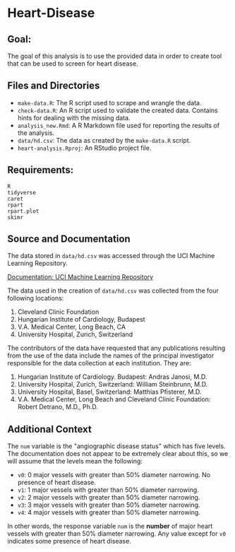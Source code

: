 # Heart-Disease

## Goal:
The goal of this analysis is to use the provided data in order to create tool that can be used to screen for heart disease.

## Files and Directories
- `make-data.R`: The R script used to scrape and wrangle the data.
- `check-data.R`: An R script used to validate the created data. Contains hints for dealing with the missing data.
- `analysis_new.Rmd`: A R Markdown file used for reporting the results of the analysis.
- `data/hd.csv`: The data as created by the `make-data.R` script.
- `heart-analysis.Rproj`: An RStudio project file.

## Requirements:
```
R
tidyverse
caret
rpart
rpart.plot
skimr
```

## Source and Documentation

The data stored in `data/hd.csv` was accessed through the UCI Machine Learning Repository.

[Documentation: UCI Machine Learning Repository](https://archive.ics.uci.edu/ml/datasets/Heart+Disease)

The data used in the creation of `data/hd.csv` was collected from the four following locations:

1. Cleveland Clinic Foundation
2. Hungarian Institute of Cardiology, Budapest
3. V.A. Medical Center, Long Beach, CA
4. University Hospital, Zurich, Switzerland

The contributors of the data have requested that any publications resulting from the use of the data include the  names of the principal investigator responsible for the data collection at each institution.  They are:

1. Hungarian Institute of Cardiology. Budapest: Andras Janosi, M.D.
2. University Hospital, Zurich, Switzerland: William Steinbrunn, M.D.
3. University Hospital, Basel, Switzerland: Matthias Pfisterer, M.D.
4. V.A. Medical Center, Long Beach and Cleveland Clinic Foundation: Robert Detrano, M.D., Ph.D.

## Additional Context

The `num` variable is the "angiographic disease status" which has five levels. The documentation does not appear to be extremely clear about this, so we will assume that the levels mean the following:

- `v0`: 0 major vessels with greater than 50% diameter narrowing. No presence of heart disease.
- `v1`: 1 major vessels with greater than 50% diameter narrowing.
- `v2`: 2 major vessels with greater than 50% diameter narrowing. 
- `v3`: 3 major vessels with greater than 50% diameter narrowing.
- `v4`: 4 major vessels with greater than 50% diameter narrowing.

In other words, the response variable `num` is the **number** of major heart vessels with greater than 50% diameter narrowing. Any value except for `v0` indicates some presence of heart disease.
